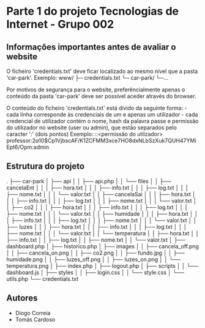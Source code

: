 # Parte 1 do projeto Tecnologias de Internet - Grupo 002

## Informações importantes antes de avaliar o website
O ficheiro 'credentials.txt' deve ficar localizado ao mesmo nível que a pasta 'car-park'.
Exemplo:
    www/
    ├─ credentials.txt
    └─ car-park/
       └─...

Por motivos de segurança para o website, preferêncialmente apenas o conteúdo da pasta 'car-park' deve ser possível aceder através do browser.

O conteúdo do ficheiro 'credentials.txt' está divido da seguinte forma:
    - cada linha corresponde às credenciais de um e apenas um utilizador
    - cada credencial de utilizador contém o nome, hash da palavra passe e permissão do utilizador no website (user ou admin), que estão separados pelo caracter ':' (dois pontos)
Exemplo:
    <nome utilizador>:<hash da palavra passe>:<permissão do utilzador>
    professor:$2a$10$Cp1VjbscAF/K1ZCFMM3xce7HO8dxNLbSzXuk7QUH47YMiEpt6/Opm:admin


## Estrutura do projeto
.
├── car-park
│   ├── api
│   │   ├── api.php
│   │   └── files
│   │       ├── cancelaEnt
│   │       │   ├── hora.txt
│   │       │   ├── info.txt
│   │       │   ├── log.txt
│   │       │   ├── nome.txt
│   │       │   └── valor.txt
│   │       ├── cancelaSai
│   │       │   ├── hora.txt
│   │       │   ├── info.txt
│   │       │   ├── log.txt
│   │       │   ├── nome.txt
│   │       │   └── valor.txt
│   │       ├── co2
│   │       │   ├── hora.txt
│   │       │   ├── info.txt
│   │       │   ├── log.txt
│   │       │   ├── nome.txt
│   │       │   └── valor.txt
│   │       ├── humidade
│   │       │   ├── hora.txt
│   │       │   ├── info.txt
│   │       │   ├── log.txt
│   │       │   ├── nome.txt
│   │       │   └── valor.txt
│   │       ├── luzes
│   │       │   ├── hora.txt
│   │       │   ├── info.txt
│   │       │   ├── log.txt
│   │       │   ├── nome.txt
│   │       │   └── valor.txt
│   │       └── temperatura
│   │           ├── hora.txt
│   │           ├── info.txt
│   │           ├── log.txt
│   │           ├── nome.txt
│   │           └── valor.txt
│   ├── dashboard.php
│   ├── historico.php
│   ├── images
│   │   ├── cancela_off.png
│   │   ├── cancela_on.png
│   │   ├── co2.png
│   │   ├── fundo.jpg
│   │   ├── humidade.png
│   │   ├── luzes_off.png
│   │   ├── luzes_on.png
│   │   └── temperatura.png
│   ├── index.php
│   ├── logout.php
│   ├── scripts
│   │   └── dashboard.js
│   ├── styles
│   │   ├── login.css
│   │   └── style.css
│   └── utils.php
└── credentials.txt

## Autores
- Diogo Correia
- Tomás Cardoso
